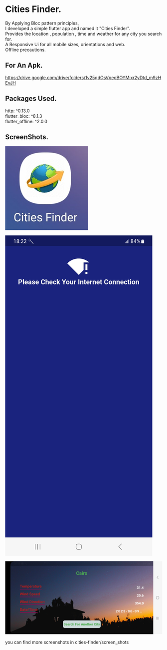 # Cities Finder.  

By Applying Bloc pattern principles,   
I developed a simple flutter app and named it "Cities Finder".   
Provides the location , population , time and weather for any city you search for.   
A Responsive Ui for all mobile sizes, orientations and web.    
Offline precautions.
## For An Apk.  

https://drive.google.com/drive/folders/1v25qdOsVpeoBOYMixr2yDtd_m9zHEvJH

## Packages Used.   
  http: ^0.13.0    
  flutter_bloc: ^8.1.3    
  flutter_offline: ^2.0.0
  
## ScreenShots.   
![alt text](https://github.com/mo7amedaliEbaid/cities-finder/blob/master/screen_shots/launcher_icon.jpg?raw=true)
  
  
  ![alt text](https://github.com/mo7amedaliEbaid/cities-finder/blob/master/screen_shots/offline.jpg?raw=true)


![alt text](https://github.com/mo7amedaliEbaid/cities-finder/blob/master/screen_shots/modified.jpg?raw=true)
  
  
  you can find more screenshots in cities-finder/screen_shots
